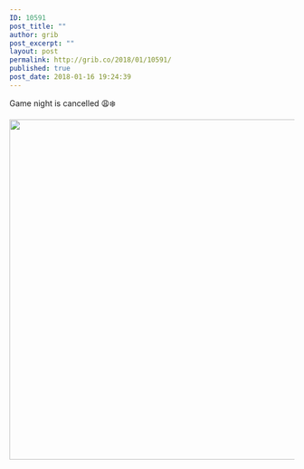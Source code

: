 ```yaml
---
ID: 10591
post_title: ""
author: grib
post_excerpt: ""
layout: post
permalink: http://grib.co/2018/01/10591/
published: true
post_date: 2018-01-16 19:24:39
---
```

Game night is cancelled 😩❄️

<img src="http://grib.co/wp-content/uploads/2018/01/61d8c9d70698483489915481085a3cb3.jpg" width="600" height="600" />